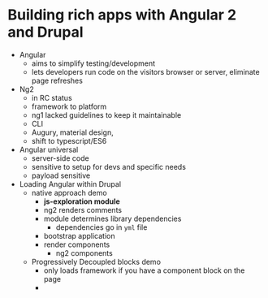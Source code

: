 # Building rich apps with Angular 2 and Drupal
* Angular
  * aims to simplify testing/development
  * lets developers run code on the visitors browser or server, eliminate page refreshes
* Ng2
  * in RC status
  * framework to platform
  * ng1 lacked guidelines to keep it maintainable
  * CLI
  * Augury, material design,
  * shift to typescript/ES6
* Angular universal
  * server-side code
  * sensitive to setup for devs and specific needs
  * payload sensitive
* Loading Angular within Drupal
  * native approach demo
    * **js-exploration module**
    * ng2 renders comments
    * module determines library dependencies
      * dependencies go in `yml` file
    * bootstrap application
    * render components
      * ng2 components
  * Progressively Decoupled blocks demo
    * only loads framework if you have a component block on the page
    * 
